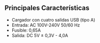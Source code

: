 ﻿## Principales Características

- Cargador con cuatro salidas USB (tipo A)
- Entrada: AC 100V-240V 50/60 Hz
- Fusible: 0,65A
- Salida: DC 5V ± 0,3V - 4,0A
